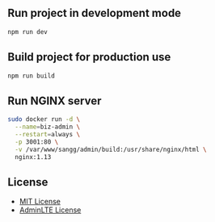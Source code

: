## Run project in development mode
```sh
npm run dev
```
## Build project for production use
```sh
npm run build
```

## Run NGINX server
```sh
sudo docker run -d \
  --name=biz-admin \
  --restart=always \
  -p 3001:80 \
  -v /var/www/sangg/admin/build:/usr/share/nginx/html \
  nginx:1.13
```
## License
* [MIT License](https://opensource.org/licenses/MIT)
* [AdminLTE License](https://adminlte.io/docs/2.4/license)
